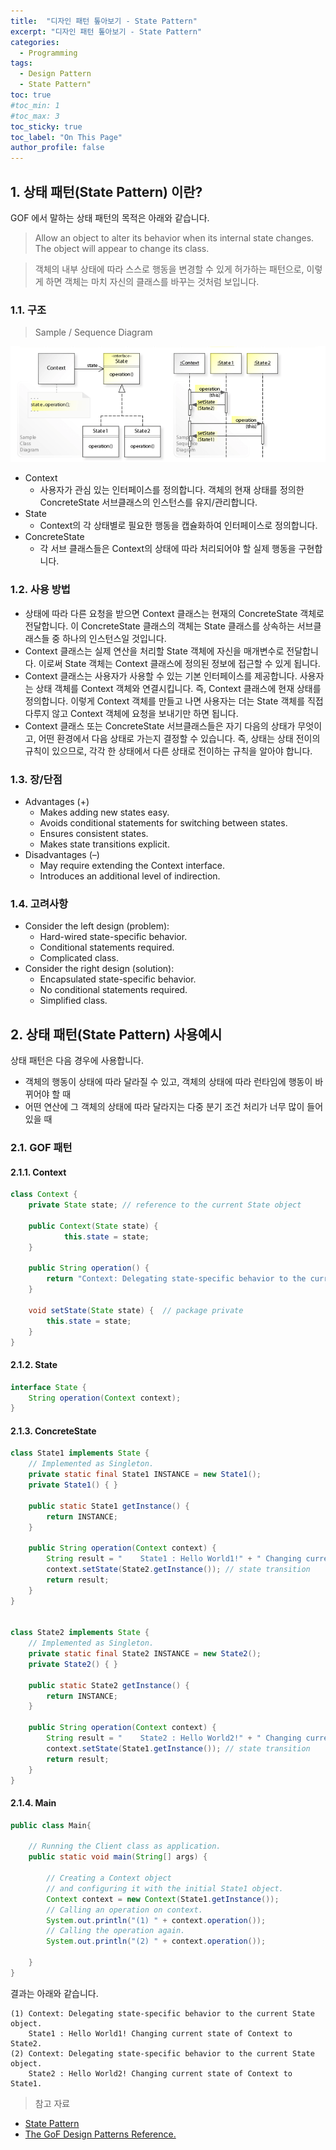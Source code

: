 ```yaml
---
title:  "디자인 패턴 톺아보기 - State Pattern"
excerpt: "디자인 패턴 톺아보기 - State Pattern"
categories:
  - Programming
tags:
  - Design Pattern
  - State Pattern"
toc: true
#toc_min: 1
#toc_max: 3
toc_sticky: true
toc_label: "On This Page"
author_profile: false
---
```


## 1. 상태 패턴(State Pattern) 이란?

GOF 에서 말하는 상태 패턴의 목적은 아래와 같습니다.

> Allow an object to alter its behavior when its internal state changes. The object will appear to change its class.

> 객체의 내부 상태에 따라 스스로 행동을 변경할 수 있게 허가하는 패턴으로, 이렇게 하면 객체는 마치 자신의 클래스를 바꾸는 것처럼 보입니다.

### 1.1. 구조

> Sample / Sequence Diagram

![image](/assets/images/design_pattern/state_pattern.png)

* Context
  * 사용자가 관심 있는 인터페이스를 정의합니다. 객체의 현재 상태를 정의한 ConcreteState 서브클래스의 인스턴스를 유지/관리합니다.
* State
  * Context의 각 상태별로 필요한 행동을 캡슐화하여 인터페이스로 정의합니다.
* ConcreteState
  * 각 서브 클래스들은 Context의 상태에 따라 처리되어야 할 실제 행동을 구현합니다.

### 1.2. 사용 방법

* 상태에 따라 다른 요청을 받으면 Context 클래스는 현재의 ConcreteState 객체로 전달합니다. 이 ConcreteState 클래스의 객체는 State 클래스를 상속하는 서브클래스들 중 하나의 인스턴스일 것입니다.
* Context 클래스는 실제 연산을 처리할 State 객체에 자신을 매개변수로 전달합니다. 이로써 State 객체는 Context 클래스에 정의된 정보에 접근할 수 있게 됩니다.
* Context 클래스는 사용자가 사용할 수 있는 기본 인터페이스를 제공합니다. 사용자는 상태 객체를 Context 객체와 연결시킵니다. 즉, Context 클래스에 현재 상태를 정의합니다. 이렇게 Context 객체를 만들고 나면 사용자는 더는 State 객체를 직접 다루지 않고 Context 객체에 요청을 보내기만 하면 됩니다.
* Context 클래스 또는 ConcreteState 서브클래스들은 자기 다음의 상태가 무엇이고, 어떤 환경에서 다음 상태로 가는지 결정할 수 있습니다. 즉, 상태는 상태 전이의 규칙이 있으므로, 각각 한 상태에서 다른 상태로 전이하는 규칙을 알아야 합니다.

### 1.3. 장/단점

* Advantages (+)
    * Makes adding new states easy.
    * Avoids conditional statements for switching between states.
    * Ensures consistent states.
    * Makes state transitions explicit.
* Disadvantages (–)
    * May require extending the Context interface.
    * Introduces an additional level of indirection.

### 1.4. 고려사항

* Consider the left design (problem):
    * Hard-wired state-specific behavior.   
    * Conditional statements required.
    * Complicated class.
* Consider the right design (solution):
    * Encapsulated state-specific behavior.
    * No conditional statements required.
    * Simplified class.

## 2. 상태 패턴(State Pattern) 사용예시

상태 패턴은 다음 경우에 사용합니다.

* 객체의 행동이 상태에 따라 달라질 수 있고, 객체의 상태에 따라 런타임에 행동이 바뀌어야 할 때
* 어떤 연산에 그 객체의 상태에 따라 달라지는 다중 분기 조건 처리가 너무 많이 들어 있을 때

### 2.1. GOF 패턴

#### 2.1.1. Context

```java
class Context { 
	private State state; // reference to the current State object

	public Context(State state) {  
			this.state = state;
	} 

	public String operation() { 
		return "Context: Delegating state-specific behavior to the current State object.\n"  + state.operation(this);
	} 

	void setState(State state) {  // package private
		this.state = state;
	} 
} 
```

#### 2.1.2. State

```java
interface State { 
	String operation(Context context);
} 
```

#### 2.1.3. ConcreteState

```java
class State1 implements State { 
	// Implemented as Singleton.
	private static final State1 INSTANCE = new State1();
	private State1() { } 

	public static State1 getInstance() { 
		return INSTANCE;
	} 
   
	public String operation(Context context) { 
		String result = "    State1 : Hello World1!" + " Changing current state of Context to State2.";
		context.setState(State2.getInstance()); // state transition 
		return result;
	} 
} 


class State2 implements State { 
	// Implemented as Singleton.
	private static final State2 INSTANCE = new State2();
	private State2() { } 
	
	public static State2 getInstance() { 
		return INSTANCE;
	} 

	public String operation(Context context) { 
		String result = "    State2 : Hello World2!" + " Changing current state of Context to State1.";
		context.setState(State1.getInstance()); // state transition
		return result;
	} 
} 
```

#### 2.1.4. Main

```java
public class Main{

	// Running the Client class as application.
	public static void main(String[] args) {

		// Creating a Context object 
		// and configuring it with the initial State1 object.
		Context context = new Context(State1.getInstance());
		// Calling an operation on context.
		System.out.println("(1) " + context.operation());    
		// Calling the operation again.
		System.out.println("(2) " + context.operation());
		
	} 
}
```

결과는 아래와 같습니다.

```
(1) Context: Delegating state-specific behavior to the current State object.
    State1 : Hello World1! Changing current state of Context to State2.
(2) Context: Delegating state-specific behavior to the current State object.
    State2 : Hello World2! Changing current state of Context to State1.
```

> 참고 자료

* [State Pattern](https://en.wikipedia.org/wiki/State_pattern)
* [The GoF Design Patterns Reference.](http://w3sdesign.com/index0100.php)
